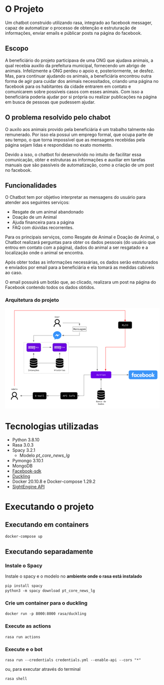 
# O Projeto
Um chatbot construido utilizando rasa, integrado ao facebook messager, capaz de automatizar
o processo de obtenção e estruturação de informações, enviar emails e públicar posts na página do facebook.

## Escopo
A beneficiário do projeto participava de uma ONG que ajudava animais, a qual recebia auxilio da prefeitura municipal, fornecendo um abrigo de animais. Infelizmente a ONG perdeu o apoio e, posteriormente, se desfez. Mas, para continuar ajudando os animais, a beneficiária encontrou outra forma de agir para cuidar dos animais necessitados, criando uma página no facebook para os habitantes da cidade entrarem em contato e comunicarem sobre possíveis casos com esses animais. Com isso a beneficiária poderia ajudar por si própria ou realizar publicações na página em busca de pessoas que pudessem ajudar.

## O problema resolvido pelo chabot
O auxilo aos animais provido pela beneficiária é um trabalho talmente não remunerado. Por isso ela possui um emprego formal, que ocupa parte de seu tempo, o que torna impossível que as mensagens recebidas pela página sejam lidas e respondidas no exato momento.

Devido a isso, o chatbot foi desenvolvido no intuito de facilitar essa comunicação, obter e estruturas as informações e auxiliar em tarefas manuais que são passíveis de automatização, como a criação de um post no facebook.

## Funcionalidades
O Chatbot tem por objetivo interpretar as mensagens do usuário para atender aos seguintes serviços: 
* Resgate de um animal abandonado
* Doação de um Animal
* Ajuda financeira para a página
* FAQ com dúvidas recorrentes.

Para os principais serviços, como Resgate de Animal e Doação de Animal, o Chatbot realizará perguntas para obter os dados pessoais (do usuário que entrou em contato com a página), dados do animal a ser resgatado e a localização onde o animal se encontra.

Após obter todas as informações necessárias, os dados serão estruturados e enviados por email para a beneficiária e ela tomará as medidas cabíveis ao caso.

O email possuirá um botão que, ao clicado, realizara um post na página do Facebook contendo todos os dados obtidos.

### Arquitetura do projeto
<p align="center">
  <img src="assets/arquitetura.png"/>
</p>

# Tecnologias utilizadas
* Python 3.8.10
* Rasa 3.0.3
* Spacy 3.2.1
    * Modelo <em>pt_core_news_lg</em>
* Pymongo 3.10.1
* MongoDB
* [Facebook-sdk](https://github.com/mobolic/facebook-sdk)
* [Duckling](https://github.com/facebook/duckling)
* Docker 20.10.8 e Docker-compose 1.29.2
* [SightEngine API](https://sightengine.com/)


# Executando o projeto
## Executando em containers
```
docker-compose up
```

## Executando separadamente
### Instale o Spacy
Instale o spacy e o modelo no **ambiente onde o rasa está instalado**
```
pip install spacy
python3 -m spacy download pt_core_news_lg
```
### Crie um container para o duckling
```
docker run -p 8000:8000 rasa/duckling
```

### Execute as actions
```
rasa run actions
```
### Execute e o bot
```
rasa run --credentials credentials.yml --enable-api --cors "*"
```
ou, para executar através do terminal
```
rasa shell
```
